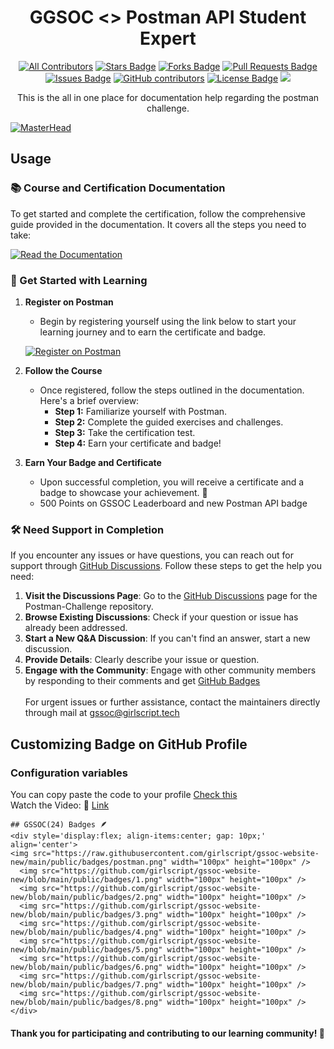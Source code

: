 
<h1 align="center">GGSOC <> Postman API Student Expert</h1>

<div align="center">
  
<!-- ALL-CONTRIBUTORS-BADGE:START - Do not remove or modify this section -->

[![All Contributors](https://img.shields.io/badge/all_contributors-1-orange.svg?style=flat-square)](#contributors-)
<a href="https://github.com/GSSoC24/Postman-Challenge/stargazers"><img src="https://img.shields.io/github/stars/GSSoC24/Postman-Challenge" alt="Stars Badge"/></a>
<a href="https://github.com/GSSoC24/Postman-Challenge/network/members"><img src="https://img.shields.io/github/forks/GSSoC24/Postman-Challenge" alt="Forks Badge"/></a>
<a href="https://github.com/GSSoC24/Postman-Challenge/pulls"><img src="https://img.shields.io/github/issues-pr/GSSoC24/Postman-Challenge" alt="Pull Requests Badge"/></a>
<a href="https://github.com/GSSoC24/Postman-Challenge/issues"><img src="https://img.shields.io/github/issues/GSSoC24/Postman-Challenge" alt="Issues Badge"/></a>
<a href="https://github.com/GSSoC24/Postman-Challenge/graphs/contributors"><img alt="GitHub contributors" src="https://img.shields.io/github/contributors/GSSoC24/Postman-Challenge?color=2b9348"></a>
<a href="https://github.com/GSSoC24/Postman-Challenge/blob/master/LICENSE"><img src="https://img.shields.io/github/license/GSSoC24/Postman-Challenge?color=2b9348" alt="License Badge"/></a>
[![](https://visitcount.itsvg.in/api?id=gssoc-postman&label=Profile%20Views&color=0&icon=5&pretty=true)](https://visitcount.itsvg.in)
<!-- ALL-CONTRIBUTORS-BADGE:END -->
This is the all in one place for documentation help regarding the postman challenge.
</div>


 [![MasterHead](https://i.pinimg.com/originals/90/70/32/9070324cdfc07c68d60eed0c39e77573.gif)](https://Avinraj01.io)

## Usage

### 📚 Course and Certification Documentation

To get started and complete the certification, follow the comprehensive guide provided in the documentation. It covers all the steps you need to take:

  [![Read the Documentation](https://img.shields.io/badge/Read%20Documentation-blue?style=for-the-badge&logo=read-the-docs)](https://gssoc24.github.io/Postman-Challenge/)

### 🚀 Get Started with Learning

1. **Register on Postman**
   - Begin by registering yourself using the link below to start your learning journey and to earn the certificate and badge.
   
   [![Register on Postman](https://img.shields.io/badge/Register%20on%20Postman-orange?style=for-the-badge&logo=postman)](https://swiy.co/postman)
   
2. **Follow the Course**
   - Once registered, follow the steps outlined in the documentation. Here's a brief overview:
     - **Step 1:** Familiarize yourself with Postman.
     - **Step 2:** Complete the guided exercises and challenges.
     - **Step 3:** Take the certification test.
     - **Step 4:** Earn your certificate and badge!

3. **Earn Your Badge and Certificate**
   - Upon successful completion, you will receive a certificate and a badge to showcase your achievement. 🎉
   - 500 Points on GSSOC Leaderboard and new Postman API badge


### 🛠️ Need Support in Completion

If you encounter any issues or have questions, you can reach out for support through [GitHub Discussions](https://github.com/GSSoC24/Postman-Challenge/discussions/categories/q-a). Follow these steps to get the help you need:

1. **Visit the Discussions Page**: Go to the [GitHub Discussions](https://github.com/GSSoC24/Postman-Challenge/discussions/categories/q-a) page for the Postman-Challenge repository.
2. **Browse Existing Discussions**: Check if your question or issue has already been addressed.
3. **Start a New Q&A Discussion**: If you can't find an answer, start a new discussion.
4. **Provide Details**: Clearly describe your issue or question. 
5. **Engage with the Community**: Engage with other community members by responding to their comments and get [GitHub Badges](https://github.com/GSSoC24/Contributor/discussions/11)<br><br>
For urgent issues or further assistance, contact the maintainers directly through mail at gssoc@girlscript.tech


## Customizing Badge on GitHub Profile

### Configuration variables

You can copy paste the code to your profile [Check this](https://github.com/GSSoC24/Postman-Challenge/tree/main/docs/assets)<br>
Watch the Video: 🔗 [Link](https://www.loom.com/share/a298d6521a4d4916878f41fa39b68c1e?sid=6bc307c7-da57-4fda-b2e9-f9a1f5a3f3e2)
```
## GSSOC(24) Badges 🪶
<div style='display:flex; align-items:center; gap: 10px;' align='center'>
<img src="https://raw.githubusercontent.com/girlscript/gssoc-website-new/main/public/badges/postman.png" width="100px" height="100px" />
  <img src="https://github.com/girlscript/gssoc-website-new/blob/main/public/badges/1.png" width="100px" height="100px" />
  <img src="https://github.com/girlscript/gssoc-website-new/blob/main/public/badges/2.png" width="100px" height="100px" />
  <img src="https://github.com/girlscript/gssoc-website-new/blob/main/public/badges/3.png" width="100px" height="100px" />
  <img src="https://github.com/girlscript/gssoc-website-new/blob/main/public/badges/4.png" width="100px" height="100px" />
  <img src="https://github.com/girlscript/gssoc-website-new/blob/main/public/badges/5.png" width="100px" height="100px" />
  <img src="https://github.com/girlscript/gssoc-website-new/blob/main/public/badges/6.png" width="100px" height="100px" />
  <img src="https://github.com/girlscript/gssoc-website-new/blob/main/public/badges/7.png" width="100px" height="100px" />
  <img src="https://github.com/girlscript/gssoc-website-new/blob/main/public/badges/8.png" width="100px" height="100px" />
</div>
```

#### Thank you for participating and contributing to our learning community! 🙌
